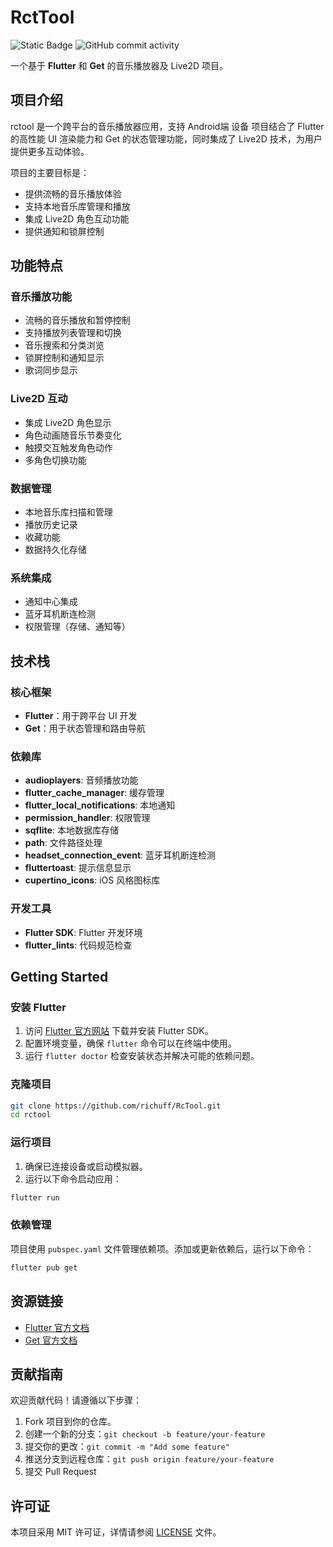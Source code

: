 # RctTool

![Static Badge](https://img.shields.io/badge/flutter-3.24.1-blue)
![GitHub commit activity](https://img.shields.io/github/commit-activity/w/richuff/RcTool)

一个基于 **Flutter** 和 **Get** 的音乐播放器及 Live2D 项目。

## 项目介绍

rctool 是一个跨平台的音乐播放器应用，支持 Android端 设备
项目结合了 Flutter 的高性能 UI 渲染能力和 Get 的状态管理功能，同时集成了 Live2D 技术，为用户提供更多互动体验。

项目的主要目标是：
- 提供流畅的音乐播放体验
- 支持本地音乐库管理和播放
- 集成 Live2D 角色互动功能
- 提供通知和锁屏控制

## 功能特点

### 音乐播放功能
- 流畅的音乐播放和暂停控制
- 支持播放列表管理和切换
- 音乐搜索和分类浏览
- 锁屏控制和通知显示
- 歌词同步显示

### Live2D 互动
- 集成 Live2D 角色显示
- 角色动画随音乐节奏变化
- 触摸交互触发角色动作
- 多角色切换功能

### 数据管理
- 本地音乐库扫描和管理
- 播放历史记录
- 收藏功能
- 数据持久化存储

### 系统集成
- 通知中心集成
- 蓝牙耳机断连检测
- 权限管理（存储、通知等）

## 技术栈

### 核心框架
- **Flutter**：用于跨平台 UI 开发
- **Get**：用于状态管理和路由导航

### 依赖库
- **audioplayers**: 音频播放功能
- **flutter_cache_manager**: 缓存管理
- **flutter_local_notifications**: 本地通知
- **permission_handler**: 权限管理
- **sqflite**: 本地数据库存储
- **path**: 文件路径处理
- **headset_connection_event**: 蓝牙耳机断连检测
- **fluttertoast**: 提示信息显示
- **cupertino_icons**: iOS 风格图标库

### 开发工具
- **Flutter SDK**: Flutter 开发环境
- **flutter_lints**: 代码规范检查

## Getting Started

### 安装 Flutter

1. 访问 [Flutter 官方网站](https://docs.flutter.dev/) 下载并安装 Flutter SDK。
2. 配置环境变量，确保 `flutter` 命令可以在终端中使用。
3. 运行 `flutter doctor` 检查安装状态并解决可能的依赖问题。

### 克隆项目

```bash
git clone https://github.com/richuff/RcTool.git
cd rctool
```

### 运行项目

1. 确保已连接设备或启动模拟器。
2. 运行以下命令启动应用：

```bash
flutter run
```

### 依赖管理

项目使用 `pubspec.yaml` 文件管理依赖项。添加或更新依赖后，运行以下命令：

```bash
flutter pub get
```

## 资源链接

- [Flutter 官方文档](https://docs.flutter.dev/)
- [Get 官方文档](https://pub.dev/packages/get)

## 贡献指南

欢迎贡献代码！请遵循以下步骤：

1. Fork 项目到你的仓库。
2. 创建一个新的分支：`git checkout -b feature/your-feature`
3. 提交你的更改：`git commit -m "Add some feature"`
4. 推送分支到远程仓库：`git push origin feature/your-feature`
5. 提交 Pull Request

## 许可证

本项目采用 MIT 许可证，详情请参阅 [LICENSE](LICENSE) 文件。
